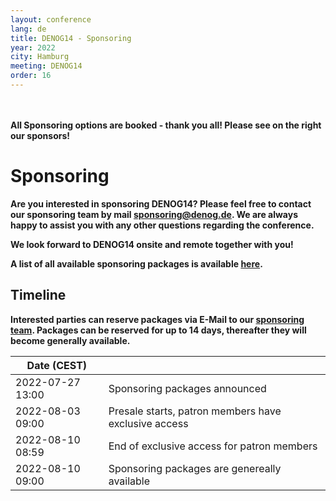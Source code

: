 ```yaml
---
layout: conference
lang: de
title: DENOG14 - Sponsoring
year: 2022
city: Hamburg
meeting: DENOG14
order: 16
---
```


<br />
<br />
<b>All Sponsoring options are booked - thank you all! Please see on the right our sponsors!<b/>

# Sponsoring

Are you interested in sponsoring DENOG14? Please feel free to contact our sponsoring team by mail [sponsoring@denog.de](mailto:sponsoring@denog.de).
We are always happy to assist you with any other questions regarding the conference.

We look forward to DENOG14 onsite and remote together with you!

A list of all available sponsoring packages is available [here](/files/denog14/DENOG14_sponsoring_v1.pdf).

## Timeline

Interested parties can reserve packages via E-Mail to our [sponsoring team](mailto:sponsoring@denog.de). Packages can be reserved for up to 14 days, thereafter they will become generally available.

| Date (CEST)      |                                                      |
|------------------|------------------------------------------------------|
| 2022-07-27 13:00 | Sponsoring packages announced                        |
| 2022-08-03 09:00 | Presale starts, patron members have exclusive access |
| 2022-08-10 08:59 | End of exclusive access for patron members           |
| 2022-08-10 09:00 | Sponsoring packages are genereally available         |
